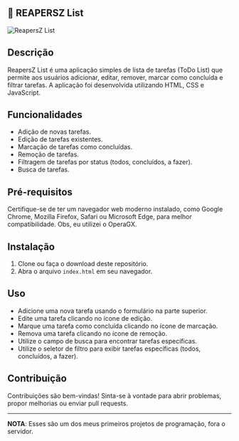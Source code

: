 ## 📝 REAPERSZ List

![ReapersZ List](https://ugc.production.linktr.ee/pDNoaWUSJqqwsCIbvr58_WX7rHRxhYgeQB881?io=true&size=avatar-v1_0)

## Descrição
ReapersZ List é uma aplicação simples de lista de tarefas (ToDo List) que permite aos usuários adicionar, editar, remover, marcar como concluída e filtrar tarefas. A aplicação foi desenvolvida utilizando HTML, CSS e JavaScript.

## Funcionalidades
- Adição de novas tarefas.
- Edição de tarefas existentes.
- Marcação de tarefas como concluídas.
- Remoção de tarefas.
- Filtragem de tarefas por status (todos, concluídos, a fazer).
- Busca de tarefas.

## Pré-requisitos
Certifique-se de ter um navegador web moderno instalado, como Google Chrome, Mozilla Firefox, Safari ou Microsoft Edge, para melhor compatibilidade. Obs, eu utilizei o OperaGX.

## Instalação
1. Clone ou faça o download deste repositório.
2. Abra o arquivo `index.html` em seu navegador.

## Uso
- Adicione uma nova tarefa usando o formulário na parte superior.
- Edite uma tarefa clicando no ícone de edição.
- Marque uma tarefa como concluída clicando no ícone de marcação.
- Remova uma tarefa clicando no ícone de remoção.
- Utilize o campo de busca para encontrar tarefas específicas.
- Utilize o seletor de filtro para exibir tarefas específicas (todos, concluídos, a fazer).

## Contribuição
Contribuições são bem-vindas! Sinta-se à vontade para abrir problemas, propor melhorias ou enviar pull requests.


---
**NOTA**: Esses são um dos meus primeiros projetos de programação, fora o servidor. 
